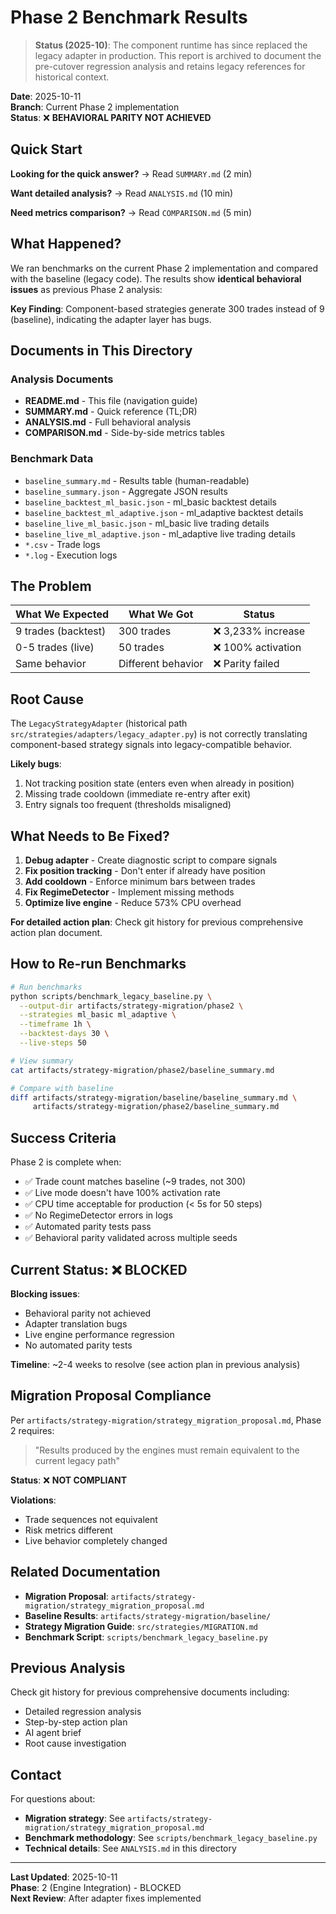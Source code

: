 # Phase 2 Benchmark Results

> **Status (2025-10)**: The component runtime has since replaced the legacy adapter in
> production. This report is archived to document the pre-cutover regression analysis and
> retains legacy references for historical context.

**Date**: 2025-10-11  
**Branch**: Current Phase 2 implementation  
**Status**: ❌ **BEHAVIORAL PARITY NOT ACHIEVED**

## Quick Start

**Looking for the quick answer?** → Read `SUMMARY.md` (2 min)

**Want detailed analysis?** → Read `ANALYSIS.md` (10 min)

**Need metrics comparison?** → Read `COMPARISON.md` (5 min)

## What Happened?

We ran benchmarks on the current Phase 2 implementation and compared with the baseline (legacy code). The results show **identical behavioral issues** as previous Phase 2 analysis:

**Key Finding**: Component-based strategies generate 300 trades instead of 9 (baseline), indicating the adapter layer has bugs.

## Documents in This Directory

### Analysis Documents
- **README.md** - This file (navigation guide)
- **SUMMARY.md** - Quick reference (TL;DR)
- **ANALYSIS.md** - Full behavioral analysis
- **COMPARISON.md** - Side-by-side metrics tables

### Benchmark Data
- `baseline_summary.md` - Results table (human-readable)
- `baseline_summary.json` - Aggregate JSON results
- `baseline_backtest_ml_basic.json` - ml_basic backtest details
- `baseline_backtest_ml_adaptive.json` - ml_adaptive backtest details
- `baseline_live_ml_basic.json` - ml_basic live trading details
- `baseline_live_ml_adaptive.json` - ml_adaptive live trading details
- `*.csv` - Trade logs
- `*.log` - Execution logs

## The Problem

| What We Expected | What We Got | Status |
|-----------------|-------------|---------|
| 9 trades (backtest) | 300 trades | ❌ 3,233% increase |
| 0-5 trades (live) | 50 trades | ❌ 100% activation |
| Same behavior | Different behavior | ❌ Parity failed |

## Root Cause

The `LegacyStrategyAdapter` (historical path `src/strategies/adapters/legacy_adapter.py`) is not correctly translating component-based strategy signals into legacy-compatible behavior.

**Likely bugs**:
1. Not tracking position state (enters even when already in position)
2. Missing trade cooldown (immediate re-entry after exit)
3. Entry signals too frequent (thresholds misaligned)

## What Needs to Be Fixed?

1. **Debug adapter** - Create diagnostic script to compare signals
2. **Fix position tracking** - Don't enter if already have position
3. **Add cooldown** - Enforce minimum bars between trades
4. **Fix RegimeDetector** - Implement missing methods
5. **Optimize live engine** - Reduce 573% CPU overhead

**For detailed action plan**: Check git history for previous comprehensive action plan document.

## How to Re-run Benchmarks

```bash
# Run benchmarks
python scripts/benchmark_legacy_baseline.py \
  --output-dir artifacts/strategy-migration/phase2 \
  --strategies ml_basic ml_adaptive \
  --timeframe 1h \
  --backtest-days 30 \
  --live-steps 50

# View summary
cat artifacts/strategy-migration/phase2/baseline_summary.md

# Compare with baseline
diff artifacts/strategy-migration/baseline/baseline_summary.md \
     artifacts/strategy-migration/phase2/baseline_summary.md
```

## Success Criteria

Phase 2 is complete when:

- ✅ Trade count matches baseline (~9 trades, not 300)
- ✅ Live mode doesn't have 100% activation rate
- ✅ CPU time acceptable for production (< 5s for 50 steps)
- ✅ No RegimeDetector errors in logs
- ✅ Automated parity tests pass
- ✅ Behavioral parity validated across multiple seeds

## Current Status: ❌ BLOCKED

**Blocking issues**:
- Behavioral parity not achieved
- Adapter translation bugs
- Live engine performance regression
- No automated parity tests

**Timeline**: ~2-4 weeks to resolve (see action plan in previous analysis)

## Migration Proposal Compliance

Per `artifacts/strategy-migration/strategy_migration_proposal.md`, Phase 2 requires:

> "Results produced by the engines must remain equivalent to the current legacy path"

**Status**: ❌ **NOT COMPLIANT**

**Violations**:
- Trade sequences not equivalent
- Risk metrics different
- Live behavior completely changed

## Related Documentation

- **Migration Proposal**: `artifacts/strategy-migration/strategy_migration_proposal.md`
- **Baseline Results**: `artifacts/strategy-migration/baseline/`
- **Strategy Migration Guide**: `src/strategies/MIGRATION.md`
- **Benchmark Script**: `scripts/benchmark_legacy_baseline.py`

## Previous Analysis

Check git history for previous comprehensive documents including:
- Detailed regression analysis
- Step-by-step action plan
- AI agent brief
- Root cause investigation

## Contact

For questions about:
- **Migration strategy**: See `artifacts/strategy-migration/strategy_migration_proposal.md`
- **Benchmark methodology**: See `scripts/benchmark_legacy_baseline.py`
- **Technical details**: See `ANALYSIS.md` in this directory

---

**Last Updated**: 2025-10-11  
**Phase**: 2 (Engine Integration) - BLOCKED  
**Next Review**: After adapter fixes implemented
